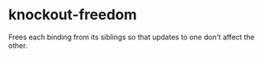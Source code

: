 knockout-freedom
================

Frees each binding from its siblings so that updates to one don't affect the other.